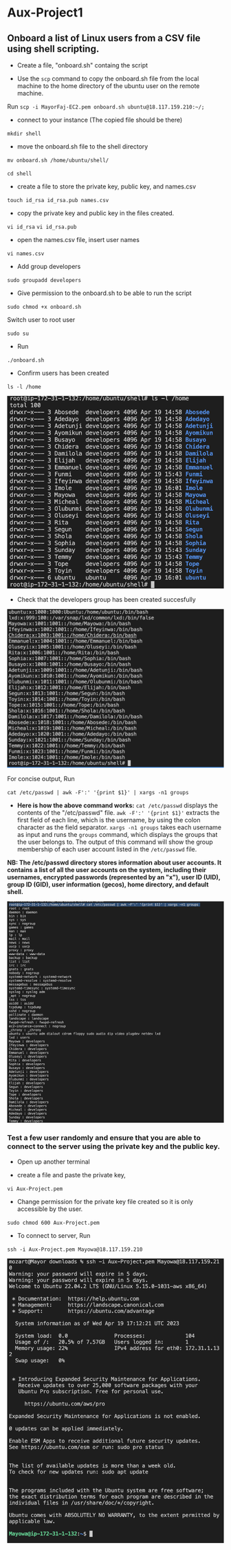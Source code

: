 # Aux-Project1

## Onboard a list of Linux users from a CSV file using shell scripting.


- Create a file, "onboard.sh" containg the script

- Use the `scp` command to copy the onboard.sh file from the local machine to the home directory of the ubuntu user on the remote machine.

Run 
` scp -i MayorFaj-EC2.pem onboard.sh ubuntu@18.117.159.210:~/; `

- connect to your instance (The copied file should be there)

`mkdir shell` 

- move the onboard.sh file to the shell directory

`mv onboard.sh /home/ubuntu/shell/`

`cd shell`

- create a file to store the private key, public key, and names.csv

`touch id_rsa id_rsa.pub names.csv`

- copy the private key and public key in  the files created.


`vi id_rsa`
`vi id_rsa.pub`

- open the names.csv file, insert user names

`vi names.csv`


- Add group developers

`sudo groupadd developers`

- Give permission to the onboard.sh to be able to run the script

`sudo chmod +x onboard.sh`

Switch user to root user

`sudo su`

 - Run

 `./onboard.sh`

- Confirm users has been created

`ls -l /home`

![Users created](./images/Users%20created.png)

- Check that the developers group has been created succesfully

![group created](./images/Group%20Created.png)

For concise output, Run

`cat /etc/passwd | awk -F':' '{print $1}' | xargs -n1 groups`

- **Here is how the above command works:**
`cat /etc/passwd` displays the contents of the "/etc/passwd" file.
`awk -F':' '{print $1}'` extracts the first field of each line, which is the username, by using the colon character as the field separator.
`xargs -n1 groups` takes each username as input and runs the `groups` command, which displays the groups that the user belongs to.
The output of this command will show the group membership of each user account listed in the `/etc/passwd` file.

**NB: The /etc/passwd directory  stores information about user accounts. It contains a list of all the user accounts on the system, including their usernames, encrypted passwords (represented by an "x"), user ID (UID), group ID (GID), user information (gecos), home directory, and default shell.**

![group output2](./images/group%20created2.png)


### Test a few user randomly and ensure that you are able to connect to the server using the private key and the public key.

- Open up another terminal

- create a file and paste the private key, 

`vi Aux-Project.pem`

- Change permission for the private key file created so it is only accessible by the user.

`sudo chmod 600 Aux-Project.pem`

- To connect to server, Run

`ssh -i Aux-Project.pem Mayowa@18.117.159.210`

![server connection successful](./images/User%20connected%20to%20server%20successfully.png)

